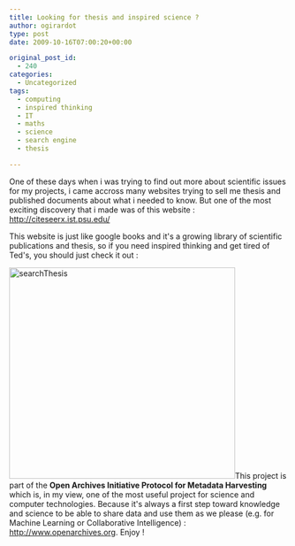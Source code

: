 ```yaml
---
title: Looking for thesis and inspired science ?
author: ogirardot
type: post
date: 2009-10-16T07:00:20+00:00

original_post_id:
  - 240
categories:
  - Uncategorized
tags:
  - computing
  - inspired thinking
  - IT
  - maths
  - science
  - search engine
  - thesis

---
```

<!--more-->
One of these days when i was trying to find out more about scientific issues for my projects, i came accross many websites trying to sell me thesis and published documents about what i needed to know. But one of the most exciting discovery that i made was of this website : <a title="CiteSeerX" href="http://citeseerx.ist.psu.edu/" target="_blank">http://citeseerx.ist.psu.edu/</a>

This website is just like google books and it's a growing library of scientific publications and thesis, so if you need inspired thinking and get tired of Ted's, you should just check it out :

<p style="text-align:left;">
  <a rel="attachment wp-att-241" href="http://ogirardot.wordpress.com/wp-content/uploads/2009/10/searchthesis.png"><img loading="lazy" decoding="async" class="aligncenter size-full wp-image-241" title="searchThesis" src="http://ogirardot.wordpress.com/wp-content/uploads/2009/10/searchthesis.png" alt="searchThesis" width="409" height="382" /></a>This project is part of the <strong>Open Archives Initiative Protocol for Metadata Harvesting </strong>which is, in my view, one of the most useful project for science and computer technologies. Because it's always a first step toward knowledge and science to be able to share data and use them as we please (e.g. for Machine Learning or Collaborative Intelligence) : <a href="http://www.openarchives.org/OAI/2.0/openarchivesprotocol.htm" target="_blank">http://www.openarchives.org</a>. Enjoy !
</p>